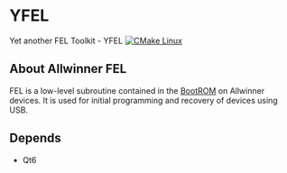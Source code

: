 # YFEL

Yet another FEL Toolkit - YFEL  [![CMake Linux](https://github.com/YuzukiTsuru/YFEL/actions/workflows/cmake-linux.yml/badge.svg)](https://github.com/YuzukiTsuru/YFEL/actions/workflows/cmake-linux.yml)

## About Allwinner FEL 

FEL is a low-level subroutine contained in the [BootROM](https://linux-sunxi.org/BROM) on Allwinner devices. It is used for initial programming and recovery of devices using USB.


## Depends
- Qt6
